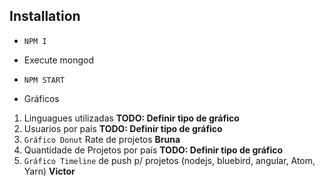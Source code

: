 ## Installation 

- `NPM I`
- Execute mongod
- `NPM START`

- Gráficos
1. Linguagues utilizadas **TODO: Definir tipo de gráfico**
2. Usuarios por país **TODO: Definir tipo de gráfico**
3. `Gráfico Donut` Rate de projetos **Bruna**
4. Quantidade de Projetos por país **TODO: Definir tipo de gráfico**
5. `Gráfico Timeline` de push p/ projetos (nodejs, bluebird, angular, Atom, Yarn) **Victor**